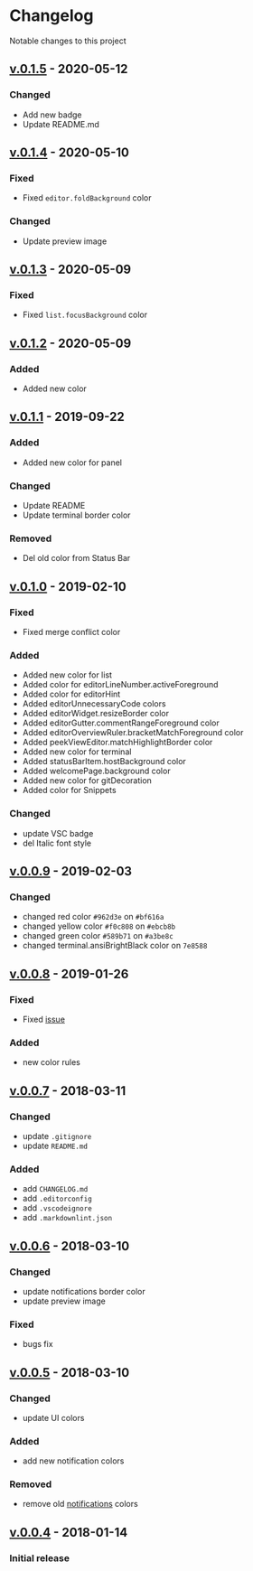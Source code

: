 # Changelog

Notable changes to this project

## [v.0.1.5] - 2020-05-12

### Changed

- Add new badge
- Update README.md

## [v.0.1.4] - 2020-05-10

### Fixed

- Fixed `editor.foldBackground` color

### Changed

- Update preview image

## [v.0.1.3] - 2020-05-09

### Fixed

- Fixed `list.focusBackground` color

## [v.0.1.2] - 2020-05-09

### Added

- Added new color

## [v.0.1.1] - 2019-09-22

### Added

- Added new color for panel

### Changed

- Update README
- Update terminal border color

### Removed

- Del old color from Status Bar

## [v.0.1.0] - 2019-02-10

### Fixed

- Fixed merge conflict color

### Added

- Added new color for list
- Added color for editorLineNumber.activeForeground
- Added color for editorHint
- Added editorUnnecessaryCode colors
- Added editorWidget.resizeBorder color
- Added editorGutter.commentRangeForeground color
- Added editorOverviewRuler.bracketMatchForeground color
- Added peekViewEditor.matchHighlightBorder color
- Added new color for terminal
- Added statusBarItem.hostBackground color
- Added welcomePage.background color
- Added new color for gitDecoration
- Added color for Snippets

### Changed

- update VSC badge
- del Italic font style

## [v.0.0.9] - 2019-02-03

### Changed

- changed red color `#962d3e` on `#bf616a`
- changed yellow color `#f0c808` on `#ebcb8b`
- changed green color `#589b71` on `#a3be8c`
- changed terminal.ansiBrightBlack color on `7e8588`

## [v.0.0.8] - 2019-01-26

### Fixed

- Fixed [issue](https://github.com/deeppines/pines-visual-studio-code/issues/13)

### Added

- new color rules

## [v.0.0.7] - 2018-03-11

### Changed

- update `.gitignore`
- update `README.md`

### Added

- add `CHANGELOG.md`
- add `.editorconfig`
- add `.vscodeignore`
- add `.markdownlint.json`

## [v.0.0.6] - 2018-03-10

### Changed

- update notifications border color
- update preview image

### Fixed

- bugs fix

## [v.0.0.5] - 2018-03-10

### Changed

- update UI colors

### Added

- add new notification colors

### Removed

- remove old [notifications](https://code.visualstudio.com/docs/getstarted/theme-color-reference#_notification-colors) colors

## [v.0.0.4] - 2018-01-14

### Initial release

[v.0.1.5]: https://github.com/deeppines/pines-visual-studio-code/releases/tag/v.0.1.5
[v.0.1.4]: https://github.com/deeppines/pines-visual-studio-code/releases/tag/v.0.1.4
[v.0.1.3]: https://github.com/deeppines/pines-visual-studio-code/releases/tag/v.0.1.3
[v.0.1.2]: https://github.com/deeppines/pines-visual-studio-code/releases/tag/v.0.1.2
[v.0.1.1]: https://github.com/deeppines/pines-visual-studio-code/releases/tag/v.0.1.1
[v.0.1.0]: https://github.com/deeppines/pines-visual-studio-code/releases/tag/v.0.1.0
[v.0.0.9]: https://github.com/deeppines/pines-visual-studio-code/releases/tag/v.0.0.9
[v.0.0.8]: https://github.com/deeppines/pines-visual-studio-code/releases/tag/v.0.0.8
[v.0.0.7]: https://github.com/deeppines/pines-visual-studio-code/releases/tag/v.0.0.7
[v.0.0.6]: https://github.com/deeppines/pines-visual-studio-code/releases/tag/v.0.0.6
[v.0.0.5]: https://github.com/deeppines/pines-visual-studio-code/releases/tag/v.0.0.5
[v.0.0.4]: https://github.com/deeppines/pines-visual-studio-code/releases/tag/0.0.4
